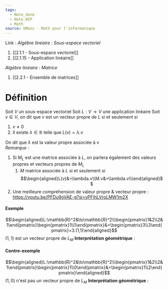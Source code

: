 ```yaml
---
tags:
  - Note_done
  - Note_WIP
  - Math
source: UMons - Math pour l'informatique
---
```


Link :
_Algèbre linéaire : Sous-espace vectoriel_
1. [[2.1.1 - Sous-espace vectoriel]]
1. [[2.1.15 - Application linéaire]]

_Algèbre linéaire : Matrice_
1. [[2.2.1 - Ensemble de matrices]]

# Définition
Soit $V$ un sous-espace vectoriel 
Soit $L : V \to V$ une application linéaire 
Soit $v \in V$, on dit que $v$ est un vecteur propre de $L$ si et seulement si 
1. $v \neq 0$ 
2. Il existe $\lambda \in \mathbb{R}$ telle que $L(v)= \lambda . v$ 

On dit que $\lambda$ est la valeur propre associée à $v$ 
\
_Remarque_ :
1. Si $M_L$ est une matrice associée à $L$, on parlera également des valeurs propres et vecteurs propres de $M_L$ 
	1. $M$ matrice associée à $L$ si et seulement si $$\begin{aligned}L(v)&=\lambda.v\\M.v&=\lambda.v\\\end{aligned}$$
2. Une meilleure compréhension de valeur propre & vecteur propre : https://youtu.be/PFDu9oVAE-g?si=yPFihLVroLMW1m2X

#### Exemple
$$\begin{aligned}L:\mathbb{R}^2&\to\mathbb{R}^2\\\begin{pmatrix}1&2\\2&1\end{pmatrix}\begin{pmatrix}1\\1\end{pmatrix}&=\begin{pmatrix}3\\3\end{pmatrix}=3.(1,1)\end{aligned}$$ $(1,1)$ est un vecteur propre de $L_M$ 
**Interprétation géométrique** :
#### Contre-exemple
$$\begin{aligned}L:\mathbb{R}^2&\to\mathbb{R}^2\\\begin{pmatrix}1&2\\2&1\end{pmatrix}\begin{pmatrix}1\\0\end{pmatrix}&=\begin{pmatrix}1\\2\end{pmatrix}\end{aligned}$$ $(1,0)$ n'est pas un vecteur propre de $L_M$ 
**Interprétation géométrique** : 


